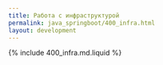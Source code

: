 ```yaml
---
title: Работа с инфраструктурой
permalink: java_springboot/400_infra.html
layout: development
---
```


{% include 400_infra.md.liquid %}
